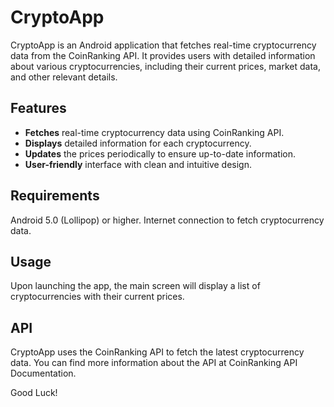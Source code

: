 # CryptoApp
CryptoApp is an Android application that fetches real-time cryptocurrency data from the CoinRanking API. It provides users with detailed information about various cryptocurrencies, including their current prices, market data, and other relevant details.

## Features
- **Fetches** real-time cryptocurrency data using CoinRanking API.
- **Displays** detailed information for each cryptocurrency.
- **Updates** the prices periodically to ensure up-to-date information.
- **User-friendly** interface with clean and intuitive design.

## Requirements
Android 5.0 (Lollipop) or higher.
Internet connection to fetch cryptocurrency data.

## Usage
Upon launching the app, the main screen will display a list of cryptocurrencies with their current prices.

## API
CryptoApp uses the CoinRanking API to fetch the latest cryptocurrency data. You can find more information about the API at CoinRanking API Documentation.

Good Luck!
